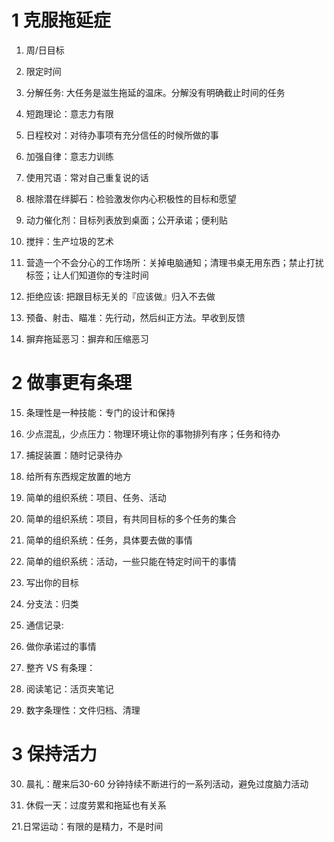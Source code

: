 # 1 克服拖延症
1. 周/日目标

2. 限定时间

3. 分解任务: 大任务是滋生拖延的温床。分解没有明确截止时间的任务

4. 短跑理论：意志力有限

5. 日程校对：对待办事项有充分信任的时候所做的事

6. 加强自律：意志力训练

7. 使用咒语：常对自己重复说的话

8. 根除潜在绊脚石：检验激发你内心积极性的目标和愿望

9. 动力催化剂：目标列表放到桌面；公开承诺；便利贴

10. 搅拌：生产垃圾的艺术

11. 营造一个不会分心的工作场所：关掉电脑通知；清理书桌无用东西；禁止打扰标签；让人们知道你的专注时间

12. 拒绝应该: 把跟目标无关的『应该做』归入不去做

13. 预备、射击、瞄准：先行动，然后纠正方法。早收到反馈

14. 摒弃拖延恶习：摒弃和压缩恶习

# 2 做事更有条理

15. 条理性是一种技能：专门的设计和保持

16. 少点混乱，少点压力：物理环境让你的事物排列有序；任务和待办

17. 捕捉装置：随时记录待办

18. 给所有东西规定放置的地方

19. 简单的组织系统：项目、任务、活动

20. 简单的组织系统：项目，有共同目标的多个任务的集合

21. 简单的组织系统：任务，具体要去做的事情

22. 简单的组织系统：活动，一些只能在特定时间干的事情

23. 写出你的目标

24. 分支法：归类

25. 通信记录:

26. 做你承诺过的事情

27. 整齐 VS 有条理：

28. 阅读笔记：活页夹笔记

29. 数字条理性：文件归档、清理

# 3 保持活力

30. 晨礼：醒来后30-60 分钟持续不断进行的一系列活动，避免过度脑力活动

31. 休假一天：过度劳累和拖延也有关系

21.日常运动：有限的是精力，不是时间

